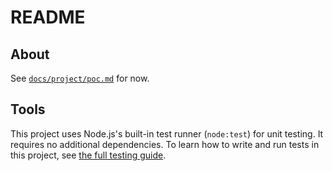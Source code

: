 # README

## About

See [`docs/project/poc.md`](/docs/project/poc.md) for now.

## Tools

This project uses Node.js's built-in test runner (`node:test`) for unit testing.
It requires no additional dependencies. To learn how to write and run tests in
this project, see [the full testing guide](./docs/tools/unit-testing.md).
